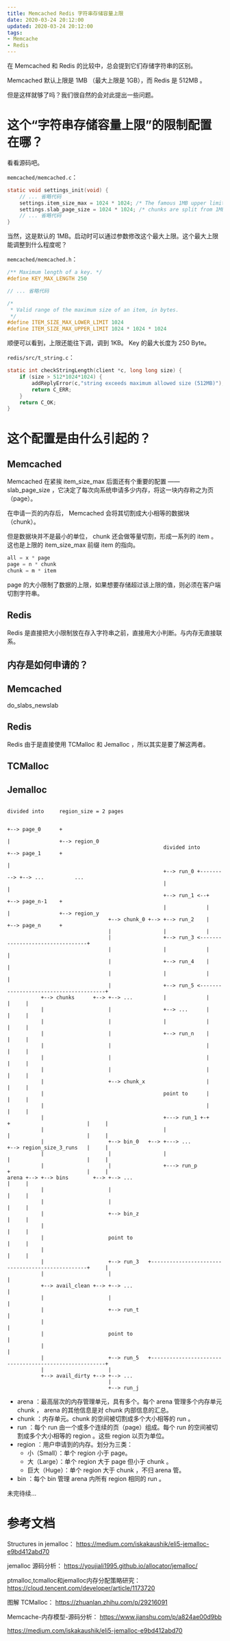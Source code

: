 ```yaml
---
title: Memcached Redis 字符串存储容量上限
date: 2020-03-24 20:12:00
updated: 2020-03-24 20:12:00
tags: 
- Memcache 
- Redis
---
```


在 Memcached 和 Redis 的比较中，总会提到它们存储字符串的区别。

Memcached 默认上限是 1MB （最大上限是 1GB），而 Redis 是 512MB 。

但是这样就够了吗？我们很自然的会对此提出一些问题。

# 这个“字符串存储容量上限”的限制配置在哪？

看看源码吧。

`memcached/memcached.c`：

```c
static void settings_init(void) {
    // ... 省略代码
    settings.item_size_max = 1024 * 1024; /* The famous 1MB upper limit. 著名的 1MB 上限 */
    settings.slab_page_size = 1024 * 1024; /* chunks are split from 1MB pages. 数据块由 1MB 的页分割得到 */
    // ... 省略代码
}
```

当然，这是默认的 1MB。启动时可以通过参数修改这个最大上限。这个最大上限能调整到什么程度呢？

<!-- more -->

`memcached/memcached.h`：

```c
/** Maximum length of a key. */
#define KEY_MAX_LENGTH 250

// ... 省略代码

/*
 * Valid range of the maximum size of an item, in bytes.
 */
#define ITEM_SIZE_MAX_LOWER_LIMIT 1024
#define ITEM_SIZE_MAX_UPPER_LIMIT 1024 * 1024 * 1024
```

顺便可以看到，上限还能往下调，调到 1KB。 Key 的最大长度为 250 Byte。

`redis/src/t_string.c`：

```c
static int checkStringLength(client *c, long long size) {
    if (size > 512*1024*1024) {
        addReplyError(c,"string exceeds maximum allowed size (512MB)");
        return C_ERR;
    }
    return C_OK;
}
```

# 这个配置是由什么引起的？

## Memcached

Memcached 在紧挨 item_size_max 后面还有个重要的配置 —— slab_page_size ，它决定了每次向系统申请多少内存，将这一块内存称之为页（page）。  

在申请一页的内存后， Memcached 会将其切割成大小相等的数据块 （chunk）。

但是数据块并不是最小的单位， chunk 还会做等量切割，形成一系列的 item 。这也是上限的 item_size_max 前缀 item 的指向。

```c
all = x * page
page = n * chunk  
chunk = m * item
```

page 的大小限制了数据的上限，如果想要存储超过该上限的值，则必须在客户端切割字符串。

## Redis

Redis 是直接把大小限制放在存入字符串之前，直接用大小判断。与内存无直接联系。

## 内存是如何申请的？

## Memcached

do_slabs_newslab

## Redis

Redis 由于是直接使用 TCMalloc 和 Jemalloc ，所以其实是要了解这两者。

## TCMalloc


## Jemalloc

```
                                                                          divided into     region_size = 2 pages

                                                                          +--> page_0      +
                                                                          |                +--> region_0
                                                   divided into           +--> page_1      +
                                                                          |
                                                   +--> run_0 +---------> +--> ...          ...
                                                   |                      |
                                                   +--> run_1 <--+        +--> page_n-1    +
                                                   |             |        |                +--> region_y
                                 +--> chunk_0 +--> +--> run_2    |        +--> page_n      +
                                 |                 |             |
                                 |                 +--> run_3 <---------------------------------+
                                 |                 |             |                              |
                                 |                 +--> run_4    |                              |
                                 |                 |             |                              |
                                 |                 +--> run_5 <---------------------------------------+
           +--> chunks      +--> +--> ...          |             |                              |     |
           |                     |                 +--> ...      |                              |     |
           |                     |                 |             |                              |     |
           |                     |                 +--> run_n    |                              |     |
           |                     |                               |                              |     |
           |                     |                               |                              |     |
           |                     |                               |                              |     |
           |                     +--> chunk_x                    |                              |     |
           |                                       point to      |                              |     |
           |                                                     |                              |     |
           |                                       +---> run_1 +-+    +                         |     |
           |                                       |                  |                         |     |
           |                     +--> bin_0   +--> +---> ...          +--> region_size_3_runs   |     |
           |                     |                 |                  |                         |     |
           |                     |                 +---> run_p        +                         |     |
arena +--> +--> bins        +--> +--> ...                                                       |     |
           |                     |                                                              |     |
           |                     |                                                              |     |
           |                     +--> bin_z                                                     |     |
           |                                                                                    |     |
           |                     point to                                                       |     |
           |                                                                                    |     |
           |                     +--> run_3   +-------------------------------------------------+     |
           |                     |                                                                    |
           +--> avail_clean +--> +--> ...                                                             |
           |                     |                                                                    |
           |                     +--> run_t                                                           |
           |                                                                                          |
           |                     point to                                                             |
           |                                                                                          |
           |                     +--> run_5   +-------------------------------------------------------+
           |                     |
           +--> avail_dirty +--> +--> ...
                                 |
                                 +--> run_j
```


- arena  ：最高层次的内存管理单元，具有多个。每个 arena 管理多个内存单元 chunk ， arena 的其他信息是对 chunk 内部信息的汇总。
- chunk  ：内存单元。chunk 的空间被切割成多个大小相等的 run 。 
- run    ：每个 run 由一个或多个连续的页（page）组成。每个 run 的空间被切割成多个大小相等的 region 。这些 region 以页为单位。
- region ：用户申请到的内存。划分为三类：
    + 小（Small）：单个 region 小于 page。
    + 大（Large）：单个 region 大于 page 但小于 chunk 。
    + 巨大（Huge）：单个 region 大于 chunk ，不归 arena 管。
- bin    ：每个 bin 管理 arena 内所有 region 相同的 run 。

未完待续...

# 参考文档

Structures in jemalloc： https://medium.com/iskakaushik/eli5-jemalloc-e9bd412abd70

jemalloc 源码分析： https://youjiali1995.github.io/allocator/jemalloc/

ptmalloc,tcmalloc和jemalloc内存分配策略研究： https://cloud.tencent.com/developer/article/1173720

图解 TCMalloc： https://zhuanlan.zhihu.com/p/29216091

Memcache-内存模型-源码分析： https://www.jianshu.com/p/a824ae00d9bb

https://medium.com/iskakaushik/eli5-jemalloc-e9bd412abd70


